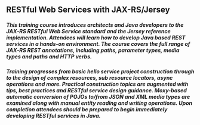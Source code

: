 ## RESTful Web Services with JAX-RS/Jersey

##### This training course introduces architects and Java developers to the JAX-RS RESTful Web Service standard and the Jersey reference implementation. Attendees will learn how to develop Java based REST services in a hands-on environment. The course covers the full range of JAX-RS REST annotations, including paths, parameter types, media types and paths and HTTP verbs. 

##### Training progresses from basic hello service project construction through to the design of complex resources, sub resource locators, async operations and more. Practical construction topics are augmented with tips, best practices and RESTful service design guidance. Moxy-based automatic conversion of POJOs to/from JSON and XML media types are examined along with manual entity reading and writing operations. Upon completion attendees should be prepared to begin immediately developing RESTful services in Java.